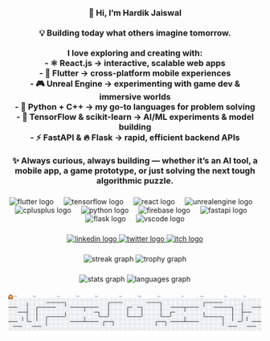 <h3 align="center">👋 Hi, I’m Hardik Jaiswal  <br><br>💡 Building today what others imagine tomorrow.<br><br>I love exploring and creating with:  <br>- ⚛️ React.js → interactive, scalable web apps  <br>- 📱 Flutter → cross-platform mobile experiences  <br>- 🎮 Unreal Engine → experimenting with game dev & immersive worlds  <br>- 🐍 Python + C++ → my go-to languages for problem solving  <br>- 🤖 TensorFlow & scikit-learn → AI/ML experiments & model building  <br>- ⚡ FastAPI & 🔥 Flask → rapid, efficient backend APIs  <br><br>✨ Always curious, always building — whether it’s an AI tool, a mobile app, a game prototype, or just solving the next tough algorithmic puzzle.</h3>

###

<div align="center">
  <img src="https://cdn.jsdelivr.net/gh/devicons/devicon/icons/flutter/flutter-original.svg" height="60" alt="flutter logo"  />
  <img width="12" />
  <img src="https://cdn.jsdelivr.net/gh/devicons/devicon/icons/tensorflow/tensorflow-original.svg" height="60" alt="tensorflow logo"  />
  <img width="12" />
  <img src="https://cdn.jsdelivr.net/gh/devicons/devicon/icons/react/react-original.svg" height="60" alt="react logo"  />
  <img width="12" />
  <img src="https://cdn.jsdelivr.net/gh/devicons/devicon/icons/unrealengine/unrealengine-original.svg" height="60" alt="unrealengine logo"  />
  <img width="12" />
  <img src="https://cdn.jsdelivr.net/gh/devicons/devicon/icons/cplusplus/cplusplus-original.svg" height="60" alt="cplusplus logo"  />
  <img width="12" />
  <img src="https://skillicons.dev/icons?i=py" height="60" alt="python logo"  />
  <img width="12" />
  <img src="https://cdn.jsdelivr.net/gh/devicons/devicon/icons/firebase/firebase-plain.svg" height="60" alt="firebase logo"  />
  <img width="12" />
  <img src="https://cdn.jsdelivr.net/gh/devicons/devicon/icons/fastapi/fastapi-original.svg" height="60" alt="fastapi logo"  />
  <img width="12" />
  <img src="https://cdn.jsdelivr.net/gh/devicons/devicon/icons/flask/flask-original.svg" height="60" alt="flask logo"  />
  <img width="12" />
  <img src="https://cdn.jsdelivr.net/gh/devicons/devicon/icons/vscode/vscode-original.svg" height="60" alt="vscode logo"  />
</div>

###

<div align="center">
  <a href="https://www.linkedin.com/in/hardik-jaiswal-901690288/" target="_blank">
    <img src="https://img.shields.io/static/v1?message=LinkedIn&logo=linkedin&label=&color=0077B5&logoColor=white&labelColor=&style=for-the-badge" height="25" alt="linkedin logo"  />
  </a>
  <a href="https://x.com/GToryrr" target="_blank">
    <img src="https://img.shields.io/static/v1?message=Twitter&logo=twitter&label=&color=1DA1F2&logoColor=white&labelColor=&style=for-the-badge" height="25" alt="twitter logo"  />
  </a>
  <a href="https://leetcode.com/u/GoDXVictoryRR/" target="_blank">
    <img src="https://img.shields.io/static/v1?message=LEETCODE&logo=itch&label=&color=000000&logoColor=yellow&labelColor=yellow&style=for-the-badge" height="25" alt="itch logo"  />
  </a>
</div>

###

<div align="center">
  <img src="https://streak-stats.demolab.com?user=GoDxVictoryRR&locale=en&mode=daily&theme=dracula&hide_border=false&border_radius=5&order=3" height="150" alt="streak graph"  />
  <img src="https://github-profile-trophy.vercel.app?username=GoDxVictoryRR&theme=dracula&column=-1&row=1&margin-w=8&margin-h=8&no-bg=false&no-frame=false&order=4" height="150" alt="trophy graph"  />
</div>

###

<div align="center">
  <img src="https://github-readme-stats.vercel.app/api?username=GoDxVictoryRR&hide_title=false&hide_rank=false&show_icons=true&include_all_commits=true&count_private=true&disable_animations=false&theme=dracula&locale=en&hide_border=false&order=1" height="150" alt="stats graph"  />
  <img src="https://github-readme-stats.vercel.app/api/top-langs?username=GoDxVictoryRR&locale=en&hide_title=false&layout=compact&card_width=320&langs_count=5&theme=dracula&hide_border=false&order=2" height="150" alt="languages graph"  />
</div>

###

<picture>
  <source media="(prefers-color-scheme: dark)" srcset="https://raw.githubusercontent.com/GoDxVictoryRR/GoDxVictoryRR/output/pacman-contribution-graph-dark.svg">
  <source media="(prefers-color-scheme: light)" srcset="https://raw.githubusercontent.com/GoDxVictoryRR/GoDxVictoryRR/output/pacman-contribution-graph.svg">
  <img alt="pacman contribution graph" src="https://raw.githubusercontent.com/GoDxVictoryRR/GoDxVictoryRR/output/pacman-contribution-graph.svg">
</picture>

###
